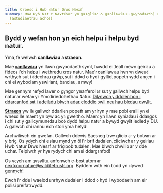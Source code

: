```yaml
---
title: Croeso i Hwb Natur Drws Nesaf
summary: Mae Hyb Natur Nextdoor yn gasgliad o ganllawiau (gwybodaeth) a straeon
  (astudiaethau achos)
---
```

## Bydd y wefan hon yn eich helpu i helpu byd natur.

Yma, fe welwch **[canllawiau](https://nextdoornaturehub.org.uk/search#guides)** a **[straeon](https://nextdoornaturehub.org.uk/search#stories).** 

Mae **[canllawiau](https://nextdoornaturehub.org.uk/search#guides)** yn llawn gwybodaeth syml, hawdd ei deall mewn geiriau a fideos i'ch helpu i weithredu dros natur. Mae'r canllawiau hyn yn dweud wrthych sut i ddechrau grŵp, sut i ddod o hyd i gyllid, popeth sydd angen i chi ei wybod am yswiriant, banciau, a mwy!

Mae gennym hefyd lawer o gyngor ymarferol ar sut y gallwch helpu byd natur ar wefan yr Ymddiriedolaethau Natur. [Dilynwch y ddolen hon i ddarganfod sut i adeiladu blwch adar, cloddio pwll neu hau blodau gwyllt.](<https://www.wildlifetrusts. org/camau gweithredu>) 

**[Straeon](https://nextdoornaturehub.org.uk/search#stories)** yw lle gallwch ddarllen popeth am yr hyn y mae pobl eraill yn ei wneud lle maent yn byw ac yn gweithio. Maent yn llawn syniadau i ddangos i chi sut y gall cymunedau bob dydd helpu natur a bywyd gwyllt ledled y DU. A gallwch chi rannu eich stori yma hefyd!

Archwiliwch ein gwefan. Gallwch ddewis Saesneg trwy glicio ar y botwm ar y brig. Os ydych chi eisiau mynd yn ôl i'r brif dudalen, cliciwch ar y geiriau Hwb Natur Drws Nesaf ar frig pob tudalen. Mae blwch chwilio ar y dde uchaf. Teipiwch yr hyn rydych chi am ei ddarganfod!

Os ydych am gysylltu, anfonwch e-bost atom ar [nextdoornature@wildlifetrusts.org](mailto:nextdoornature@wildlifetrust.org). Byddem wrth ein bodd yn clywed gennych!

Ewch i'r dde i waelod unrhyw dudalen i ddod o hyd i wybodaeth am ein polisi preifatrwydd.